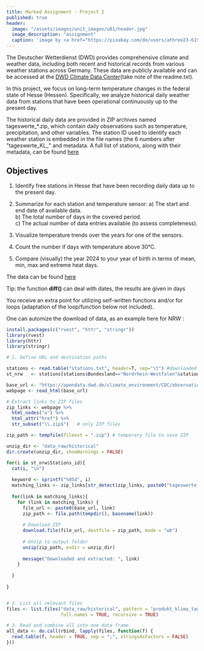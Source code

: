 ```yaml
---
title: Marked Assignment - Project 2
published: true
header:
  image: "/assets/images/unit_images/u01/header.jpg"
  image_description: "assignment"
  caption: 'image by <a href="https://pixabay.com/de/users/athree23-6195572/?utm_source=link-attribution&utm_medium=referral&utm_campaign=image&utm_content=4855963">Adrian</a> on <a href="https://pixabay.com/de//?utm_source=link-attribution&utm_medium=referral&utm_campaign=image&utm_content=4855963">Pixabay</a>'
---
```

<!--
*This marked assignment must be submitted by 9th of June 2025.*
-->

The Deutscher Wetterdienst (DWD) provides comprehensive climate and weather data, including both recent and historical records from various weather stations across Germany. These data are publicly available and can be accessed at the [DWD Climate Data Center](https://opendata.dwd.de/)(take note of the readme.txt).

In this project, we focus on long-term temperature changes in the federal state of Hesse (Hessen). Specifically, we analyze historical daily weather data from stations that have been operational continuously up to the present day. 

The historical daily data are provided in ZIP archives named tageswerte_*.zip, which contain daily observations such as temperature, precipitation, and other variables. The station ID used to identify each weather station is embedded in the file names (the 6 numbers after "tageswerte_KL_" and metadata. A full list of stations, along with their metadata, can be found [here](https://opendata.dwd.de/climate_environment/CDC/observations_germany/climate/daily/kl/historical/KL_Tageswerte_Beschreibung_Stationen.txt)

## Objectives

1) Identify free stations in Hesse that have been recording daily data up to the present day.  
2) Summarize for each station and temperature sensor:
 a) The start and end date of available data.  
 b) The total number of days in the covered period.  
 c) The actual number of data entries available (to assess completeness).  

3) Visualize temperature trends over the years for one of the sensors.  
4) Count the number if days with temperature above 30°C.  
5) Compare (visually) the year 2024 to your year of birth in terms of mean, min, max and extreme heat days.  

The data can be found [here](https://opendata.dwd.de/climate_environment/CDC/observations_germany/climate/daily/kl/historical/)


Tip: the function **diff()** can deal with dates, the results are given in days

You receive an extra point for utilizing self-written functions and/or for loops (adaptation of the loop/function below not included).

One can automize the download of data, as an example here for NRW :

```r
install.packages(c("rvest", "httr", "stringr"))
library(rvest)
library(httr)
library(stringr)

# 1. Define URL and destination paths

stations <- read.table("stations.txt", header=T, sep="\t") #downloaded from the DWD page
st_nrw   <- stations[stations$Bundesland=="Nordrhein-Westfalen"&stations$Abgabe=="Frei",]

base_url <- "https://opendata.dwd.de/climate_environment/CDC/observations_germany/climate/daily/kl/historical/"
webpage <- read_html(base_url)

# Extract links to ZIP files
zip_links <- webpage %>%
  html_nodes("a") %>%
  html_attr("href") %>%
  str_subset("\\.zip$")   # only ZIP files

zip_path <- tempfile(fileext = ".zip") # temporary file to save ZIP

unzip_dir <- "data_raw/historical"
dir.create(unzip_dir, showWarnings = FALSE)

for(i in st_nrw$Stations_id){
  cat(i, "\n")
  
  keyword <- sprintf("%05d", i)
  matching_links <- zip_links[str_detect(zip_links, paste0("tageswerte_KL_",keyword,"_"))]
  
  for(link in matching_links){
    for (link in matching_links) {
      file_url <- paste0(base_url, link)
      zip_path <- file.path(tempdir(), basename(link))
      
      # Download ZIP
      download.file(file_url, destfile = zip_path, mode = "wb")
      
      # Unzip to output folder
      unzip(zip_path, exdir = unzip_dir)
      
      message("Downloaded and extracted: ", link)
    } 
    
  }
  
}


# 2. List all relevant files
files <- list.files("data_raw/historical", pattern = "produkt_klima_tag.*\\.txt$", 
                    full.names = TRUE, recursive = TRUE)

# 3. Read and combine all into one data frame
all_data <- do.call(rbind, lapply(files, function(f) {
  read.table(f, header = TRUE, sep = ";", stringsAsFactors = FALSE)
}))
```


<!--
On 23 February there will be federal elections in Germany. We will take this as an opportunity to process the data on the last election (2021) provided by the Federal Electoral Administration in our Project 2.


## A short background information for students outside Germany:

The German Bundestag is elected according to the so-called personalised proportional representation. Germany is divided into 299 electoral districts.  
1) First vote: The candidate who receives the relative majority of first votes in a electoral district becomes a direct mandate and moves directly into the Bundestag provided that the proportion of second votes allows this.  
2) Second vote: This determines the party-political composition of the Bundestag. Each party draws up a list of candidates at state level (state list). The parties that either receive at least 5% of the second vote or win at least 3 direct mandates (‘basic mandate clause’) take part in the distribution of seats. If a party wins more direct mandates (first vote) in a federal state than the total number of seats it would be entitled to according to the proportion of second votes, there were so-called overhang mandates until the 2023 reform - i.e. seats that were not balanced out by the proportion of second votes. To compensate for this advantage, equalising seats were introduced, i.e. the other parties were given additional seats to restore the majority balance. Since the 2023 electoral law reform, direct mandates only count if they are covered by the second votes. This means that a party can no longer retain additional direct mandates if it receives fewer seats overall. Independent candidates without association with a party continue to retain their seat in the Bundestag.
{: .notice--info}

The results of the last Bundestag election (2021), structural data of the electoral districts and geometries of the electoral districts are provided by the **Bundeswahlleiterin here (© Die Bundeswahlleiterin, Wiesbaden 2024)**. The following parties are currently represented in the Bundestag: SPD, CDU, Greens, FDP, AfD, CSU, Die Linke, SSW. The latter is a party of national minorities that is not taken into account for the following task.

## Your task
Your task is to calculate, for the country assigned to you (see data set: Assigned_state)
1) the voter turnout (ratio of **number of votes** to the number of **eligible voters**) for the individual electoral districts and in total. The total and average voter turnout should be set against that of the previous election and presented in an appealing way.  
2) To discuss graphically whether the percentage of *second votes* of SPD, Greens, FDP, Die Linke and CDU/CSU 2021 are related to the following structural data:  
2a) the population  
2b) % of foreigners in the population  
2c) disposable income per household  
Please note that although the CDU and CSU are independent parties, they act as so-called sister parties in the Bundestag and votes that fall to these two parties must be added together. Additionally, the data was prepared to be readable across systems.
```{r}
parties <- c("CDU", "CSU", "AfD","FDP", "DIE LINKE","SPD","GRUeNE")
```
3) Voluntary extra task (improvement by max. 1.5 grade points): provide a map with the voter turnout per constituency.
Tip: it might be necessary to define the data types while reading in the data via *colClasses* (see help of read.csv). The the number of district should be a character.

## Provided data
You can find all the necessary data in the ‘Project II’ folder on Ilias. 

The data set ‘kerg2.csv’ contains the results for different types of areas (federal, state, constituency) for **first and second** votes as well as first explanatory lines. You will find this data set in the ‘original’ folder.  There you will also find shape files that are relevant for task 3.   

To simplify things, the data sets have already been partially prepared for you in the ‘Datapreperation_by_LH’ script:
1) The first explanatory lines have been deleted from kerg2.csv
2) Data entries have been translated into English, Umlaute were removed from the names of the parties
3) Columns have been reduced to the essentials
4) The original data set has been split into the actual votes (prepared/VoteCounts.csv) and information on the number of votes cast (prepared/NoResults.csv)
5) Reduced structural data can be found in prepared/structure.csv

All data was taken from the [open-data of the Bundeswahlleiterin](https://www.bundeswahlleiterin.de/bundestagswahlen/2021/ergebnisse/opendata.html)(© Die Bundeswahlleiterin, Wiesbaden 2024)

### Table 1: `prepared/VoteCounts.csv`

| Column              | Explanation                                                                |
|---------------------|--------------------------------------------------------------------------|
| Type_of_Territory  | Type of territory (state, electoral district)                            |
| Number_of_district | ID number of electoral district                                         |
| Name               | Name of the territory                                                   |
| Level              | Type of superordinate area (BUND, LAND)                                 |
| Type               | Whether the sum refers to the number of eligible voters, votes cast, invalid votes, valid votes, etc. |
| First_or_Second    | Whether the sum refers to the first or the second vote                 |
| Sum_2021           | Total number of votes in 2021                                          |
| Sum_2017           | Total number of votes in 2017                                          |

---

### Table 2: `prepared/Results.csv`

| Column              | Explanation                                        |
|---------------------|--------------------------------------------------|
| Number_of_district | ID number of electoral district                   |
| Name               | Name of the electoral district                     |
| Party_or_Person    | Name of the party or independent candidate         |
| First_or_Second    | Whether the sum refers to the first or second vote |
| Sum_2021           | Total number of votes in 2021                      |
| Sum_2017           | Total number of votes in 2017                      |

---

### Table 3: `prepared/structure.csv`

| Column                      | Explanation                                                                 |
|-----------------------------|-----------------------------------------------------------------------------|
| State                       | Name of the state                                                          |
| Number_of_district          | ID number of electoral district                                           |
| Name                        | Name of the electoral district                                             |
| Total_population_in_tsd     | Population in thousands                                                   |
| Percentage_of_foreigners    | Percentage of people who are not German within the meaning of Article 116 (1) of the GG. |
| Disposable_income_pP        | Disposable income (Euro per head)                                         |


### Please submit your project folder as zip until 13.03.2025 in Ilias
-->